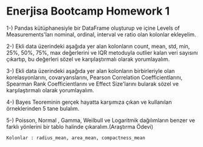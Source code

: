 # Enerjisa Bootcamp Homework 1

1-) Pandas kütüphanesiyle bir DataFrame oluşturup ve içine Levels of Measurements'ları nominal, ordinal, interval ve ratio olan kolonlar ekleyelim.


2-) Ekli data üzerindeki aşağıda yer alan kolonların count, mean, std, min, 25%, 50%, 75%, max değerlerini ve IQR metoduyla outlier kalan veri sayısını çıkartıp, bu değerleri sözel ve karşılaştırmalı olarak yorumlayalım. 


3-) Ekli data üzerindeki aşağıda yer alan kolonların birbirleriyle olan korelasyonlarını, covaryanslarını, Pearson Correlation Coefficientlarını, Spearman Rank Coefficientlarını ve Effect Size'larını bularak sözel ve karşılaştırmalı olarak yorumlayalım.


4-) Bayes Teoreminin gerçek hayatta karşımıza çıkan ve kullanılan örneklerinden 5 tane bulalım.


5-) Poisson, Normal , Gamma, Weilbull ve Logaritmik dağılımların benzer ve farklı yönlerini bir tablo halinde çıkaralım.(Araştırma Ödevi)

    Kolonlar : radius_mean, area_mean, compactness_mean
